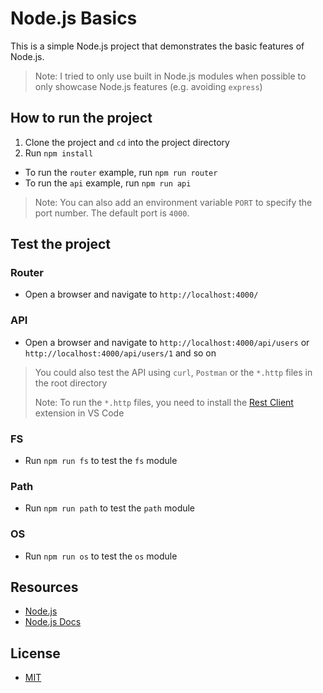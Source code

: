 # Node.js Basics

This is a simple Node.js project that demonstrates the basic features of Node.js.

> Note: I tried to only use built in Node.js modules when possible to only showcase Node.js features (e.g. avoiding `express`)

## How to run the project

1. Clone the project and `cd` into the project directory
2. Run `npm install`

- To run the `router` example, run `npm run router`
- To run the `api` example, run `npm run api`

> Note: You can also add an environment variable `PORT` to specify the port number. The default port is `4000`.

## Test the project

### Router

- Open a browser and navigate to `http://localhost:4000/`

### API

- Open a browser and navigate to `http://localhost:4000/api/users` or `http://localhost:4000/api/users/1` and so on

> You could also test the API using `curl`, `Postman` or the `*.http` files in the root directory
>
> Note: To run the `*.http` files, you need to install the [Rest Client](https://marketplace.visualstudio.com/items?itemName=humao.rest-client) extension in VS Code

### FS

- Run `npm run fs` to test the `fs` module

### Path

- Run `npm run path` to test the `path` module

### OS

- Run `npm run os` to test the `os` module

## Resources

- [Node.js](https://nodejs.org/)
- [Node.js Docs](https://nodejs.org/en/docs/)

## License

- [MIT](LICENSE.md)
